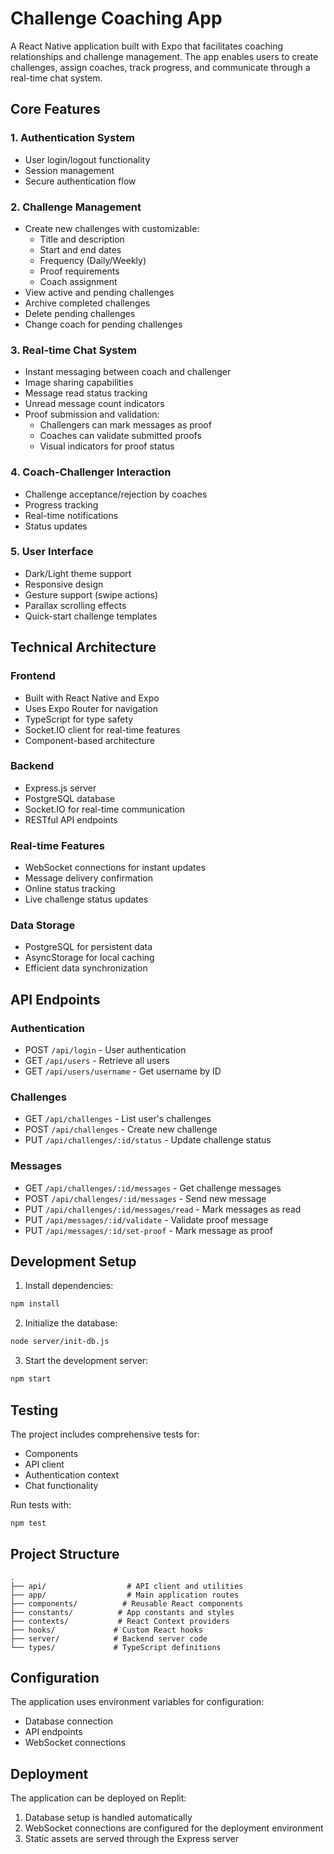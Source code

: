 
# Challenge Coaching App

A React Native application built with Expo that facilitates coaching relationships and challenge management. The app enables users to create challenges, assign coaches, track progress, and communicate through a real-time chat system.

## Core Features

### 1. Authentication System
- User login/logout functionality
- Session management
- Secure authentication flow

### 2. Challenge Management
- Create new challenges with customizable:
  - Title and description
  - Start and end dates
  - Frequency (Daily/Weekly)
  - Proof requirements
  - Coach assignment
- View active and pending challenges
- Archive completed challenges
- Delete pending challenges
- Change coach for pending challenges

### 3. Real-time Chat System
- Instant messaging between coach and challenger
- Image sharing capabilities
- Message read status tracking
- Unread message count indicators
- Proof submission and validation:
  - Challengers can mark messages as proof
  - Coaches can validate submitted proofs
  - Visual indicators for proof status

### 4. Coach-Challenger Interaction
- Challenge acceptance/rejection by coaches
- Progress tracking
- Real-time notifications
- Status updates

### 5. User Interface
- Dark/Light theme support
- Responsive design
- Gesture support (swipe actions)
- Parallax scrolling effects
- Quick-start challenge templates

## Technical Architecture

### Frontend
- Built with React Native and Expo
- Uses Expo Router for navigation
- TypeScript for type safety
- Socket.IO client for real-time features
- Component-based architecture

### Backend
- Express.js server
- PostgreSQL database
- Socket.IO for real-time communication
- RESTful API endpoints

### Real-time Features
- WebSocket connections for instant updates
- Message delivery confirmation
- Online status tracking
- Live challenge status updates

### Data Storage
- PostgreSQL for persistent data
- AsyncStorage for local caching
- Efficient data synchronization

## API Endpoints

### Authentication
- POST `/api/login` - User authentication
- GET `/api/users` - Retrieve all users
- GET `/api/users/username` - Get username by ID

### Challenges
- GET `/api/challenges` - List user's challenges
- POST `/api/challenges` - Create new challenge
- PUT `/api/challenges/:id/status` - Update challenge status

### Messages
- GET `/api/challenges/:id/messages` - Get challenge messages
- POST `/api/challenges/:id/messages` - Send new message
- PUT `/api/challenges/:id/messages/read` - Mark messages as read
- PUT `/api/messages/:id/validate` - Validate proof message
- PUT `/api/messages/:id/set-proof` - Mark message as proof

## Development Setup

1. Install dependencies:
```bash
npm install
```

2. Initialize the database:
```bash
node server/init-db.js
```

3. Start the development server:
```bash
npm start
```

## Testing

The project includes comprehensive tests for:
- Components
- API client
- Authentication context
- Chat functionality

Run tests with:
```bash
npm test
```

## Project Structure

```
.
├── api/                  # API client and utilities
├── app/                  # Main application routes
├── components/          # Reusable React components
├── constants/          # App constants and styles
├── contexts/           # React Context providers
├── hooks/             # Custom React hooks
├── server/            # Backend server code
└── types/             # TypeScript definitions
```

## Configuration

The application uses environment variables for configuration:
- Database connection
- API endpoints
- WebSocket connections

## Deployment

The application can be deployed on Replit:
1. Database setup is handled automatically
2. WebSocket connections are configured for the deployment environment
3. Static assets are served through the Express server

